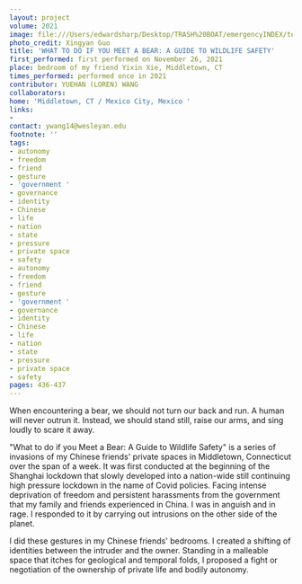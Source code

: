 ```yaml
---
layout: project
volume: 2021
image: file:///Users/edwardsharp/Desktop/TRASH%20BOAT/emergencyINDEX/ten_plus/guts/Links/1665377961884__What_to_do_if_you_meet_a_bear__A_guide_to_wildlife_safety--Yuehan__Loren__Wang.png
photo_credit: Xingyan Guo
title: 'WHAT TO DO IF YOU MEET A BEAR: A GUIDE TO WILDLIFE SAFETY'
first_performed: first performed on November 26, 2021
place: bedroom of my friend Yixin Xie, Middletown, CT
times_performed: performed once in 2021
contributor: YUEHAN (LOREN) WANG
collaborators:
home: 'Middletown, CT / Mexico City, Mexico '
links:
-
contact: ywang14@wesleyan.edu
footnote: ''
tags:
- autonomy
- freedom
- friend
- gesture
- 'government '
- governance
- identity
- Chinese
- life
- nation
- state
- pressure
- private space
- safety
- autonomy
- freedom
- friend
- gesture
- 'government '
- governance
- identity
- Chinese
- life
- nation
- state
- pressure
- private space
- safety
pages: 436-437
---
```


When encountering a bear, we should not turn our back and run. A human will never outrun it. Instead, we should stand still, raise our arms, and sing loudly to scare it away. 

"What to do if you Meet a Bear: A Guide to Wildlife Safety" is a series of invasions of my Chinese friends' private spaces in Middletown, Connecticut over the span of a week. It was first conducted at the beginning of the Shanghai lockdown that slowly developed into a nation-wide still continuing high pressure lockdown in the name of Covid policies. Facing intense deprivation of freedom and persistent harassments from the government that my family and friends experienced in China. I was in anguish and in rage. I responded to it by carrying out intrusions on the other side of the planet.

I did these gestures in my Chinese friends' bedrooms. I created a shifting of identities between the intruder and the owner. Standing in a malleable space that itches for geological and temporal folds, I proposed a fight or negotiation of the ownership of private life and bodily autonomy.